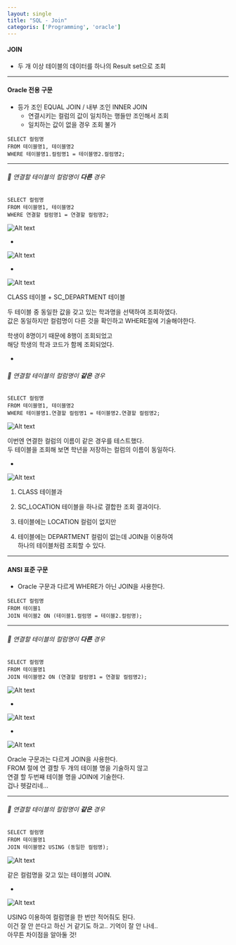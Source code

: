 ```yaml
---
layout: single
title: "SQL - Join"
categoris: ['Programming', 'oracle']
---
```


#### JOIN
* 두 개 이상 테이블의 데이터를 하나의 Result set으로 조회   

***
   
#### Oracle 전용 구문
* 등가 조인 EQUAL JOIN / 내부 조인 INNER JOIN
    * 연결시키는 컬럼의 값이 일치하는 행들만 조인해서 조회
    * 일치하는 값이 없을 경우 조회 불가   
    
```
SELECT 컬럼명
FROM 테이블명1, 테이블명2
WHERE 테이블명1.컬럼명1 = 테이블명2.컬럼명2;
```   
   
***

###### 📎 연결할 테이블의 컬럼명이 **다른** 경우
   
```
SELECT 컬럼명
FROM 테이블명1, 테이블명2
WHERE 연결할 컬럼명1 = 연결할 컬럼명2;
```   
   
![Alt text](/assets/images/join01.jpg)   
   
-
   
![Alt text](/assets/images/join02.jpg)   
   
-
   
![Alt text](/assets/images/join03.jpg)   
   
CLASS 테이블 + SC_DEPARTMENT 테이블   
   
두 테이블 중 동일한 값을 갖고 있는 학과명을 선택하여 조회하였다.   
값은 동일하지만 컬럼명이 다른 것을 확인하고 WHERE절에 기술해야한다.   
   
학생이 8명이기 때문에 8행이 조회되었고   
해당 학생의 학과 코드가 함께 조회되었다.   
   
-

###### 📎 연결할 테이블의 컬럼명이 **같은** 경우
   
```
SELECT 컬럼명
FROM 테이블명1, 테이블명2
WHERE 테이블명1.연결할 컬럼명1 = 테이블명2.연결할 컬럼명2;
```     
   
![Alt text](/assets/images/join04.jpg)   
   
이번엔 연결한 컬럼의 이름이 같은 경우를 테스트했다.   
두 테이블을 조회해 보면 학년을 저장하는 컬럼의 이름이 동일하다.   
   
-
   
![Alt text](/assets/images/join05.jpg)   
   
1) CLASS 테이블과   
2) SC_LOCATION 테이블을 하나로 결합한 조회 결과이다.  
   
1) 테이블에는 LOCATION 컬럼이 없지만   
2) 테이블에는 DEPARTMENT 컬럼이 없는데 JOIN을 이용하여   
하나의 테이블처럼 조회할 수 있다.   
   
***

#### ANSI 표준 구문
* Oracle 구문과 다르게 WHERE가 아닌 JOIN을 사용한다.   
      
```
SELECT 컬럼명
FROM 테이블1
JOIN 테이블2 ON (테이블1.컬럼명 = 테이블2.컬럼명);
```      
   
***

###### 📎 연결할 테이블의 컬럼명이 **다른** 경우
   
```
SELECT 컬럼명
FROM 테이블명1
JOIN 테이블명2 ON (연결할 컬럼명1 = 연결할 컬럼명2);
```
   
![Alt text](/assets/images/join01.jpg)   
   
-
   
![Alt text](/assets/images/join02.jpg)   
   
-

![Alt text](/assets/images/join07.jpg)   
   
Oracle 구문과는 다르게 JOIN을 사용한다.  
FROM 절에 연 결할 두 개의 테이블 명을 기술하지 않고   
연결 할 두번째 테이블 명을 JOIN에 기술한다.   
겁나 헷갈리네...   
   
***
   
###### 📎 연결할 테이블의 컬럼명이 **같은** 경우   
   
```
SELECT 컬럼명
FROM 테이블명1
JOIN 테이블명2 USING (동일한 컬럼명);
```   
   
![Alt text](/assets/images/join04.jpg)   
   
같은 컬럼명을 갖고 있는 테이블의 JOIN.   

-

![Alt text](/assets/images/join08.jpg)   
   
USING 이용하여 컬럼명을 한 번만 적어줘도 된다.   
이건 잘 안 쓴다고 하신 거 같기도 하고.. 기억이 잘 안 나네..  
아무튼 차이점을 알아둘 것!   
   
